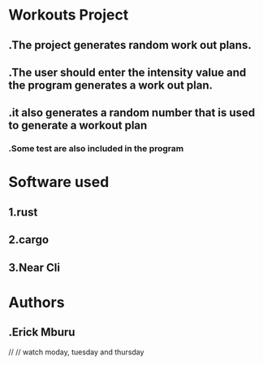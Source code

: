 # Workouts Project
## .The project generates random work out plans.
## .The user should enter the intensity value and the program generates a work out plan.
## .it also generates a random number that is used to generate a workout plan
### .Some test are also included in the program


# Software used
## 1.rust 
## 2.cargo 
## 3.Near Cli
 
# Authors
## .Erick Mburu

// 
// watch moday, tuesday and thursday 